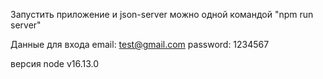 Запустить приложение и json-server можно одной командой 
"npm run server"

Данные для входа 
email: test@gmail.com
password: 1234567

версия node v16.13.0
